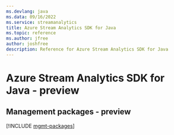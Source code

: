 ```yaml
---
ms.devlang: java
ms.data: 09/16/2022
ms.service: streamanalytics
title: Azure Stream Analytics SDK for Java
ms.topic: reference
ms.author: jfree
author: joshfree
description: Reference for Azure Stream Analytics SDK for Java
---
```

# Azure Stream Analytics SDK for Java - preview

## Management packages - preview
[!INCLUDE [mgmt-packages](stream-analytics-mgmt-index.md)]